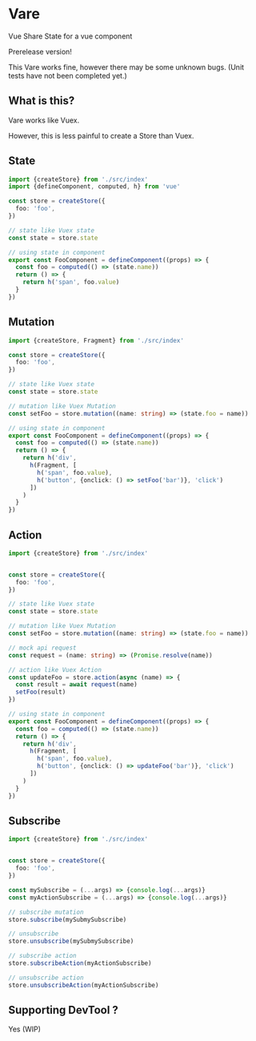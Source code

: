 # Vare

Vue Share State for a vue component

Prerelease version!

This Vare works fine, however there may be some unknown bugs.
(Unit tests have not been completed yet.)

## What is this?

Vare works like Vuex.

However, this is less painful to create a Store than Vuex.

## State

```typescript
import {createStore} from './src/index'
import {defineComponent, computed, h} from 'vue'

const store = createStore({
  foo: 'foo',
})

// state like Vuex state
const state = store.state

// using state in component
export const FooComponent = defineComponent((props) => {
  const foo = computed(() => (state.name))
  return () => {
    return h('span', foo.value)
  }
})


```

## Mutation

```typescript
import {createStore, Fragment} from './src/index'

const store = createStore({
  foo: 'foo',
})

// state like Vuex state
const state = store.state

// mutation like Vuex Mutation
const setFoo = store.mutation((name: string) => (state.foo = name))

// using state in component
export const FooComponent = defineComponent((props) => {
  const foo = computed(() => (state.name))
  return () => {
    return h('div', 
      h(Fragment, [
        h('span', foo.value),
        h('button', {onclick: () => setFoo('bar')}, 'click')
      ])
    )
  }
})

```

## Action

```typescript
import {createStore} from './src/index'


const store = createStore({
  foo: 'foo',
})

// state like Vuex state
const state = store.state

// mutation like Vuex Mutation
const setFoo = store.mutation((name: string) => (state.foo = name))

// mock api request
const request = (name: string) => (Promise.resolve(name))

// action like Vuex Action
const updateFoo = store.action(async (name) => {
  const result = await request(name)
  setFoo(result)
})

// using state in component
export const FooComponent = defineComponent((props) => {
  const foo = computed(() => (state.name))
  return () => {
    return h('div', 
      h(Fragment, [
        h('span', foo.value),
        h('button', {onclick: () => updateFoo('bar')}, 'click')
      ])
    )
  }
})


```

## Subscribe

```typescript
import {createStore} from './src/index'


const store = createStore({
  foo: 'foo',
})

const mySubscribe = (...args) => {console.log(...args)}
const myActionSubscribe = (...args) => {console.log(...args)}

// subscribe mutation
store.subscribe(mySubmySubscribe)

// unsubscribe
store.unsubscribe(mySubmySubscribe)

// subscribe action
store.subscribeAction(myActionSubscribe)

// unsubscribe action
store.unsubscribeAction(myActionSubscribe)

```

## Supporting DevTool ?

Yes (WIP)
